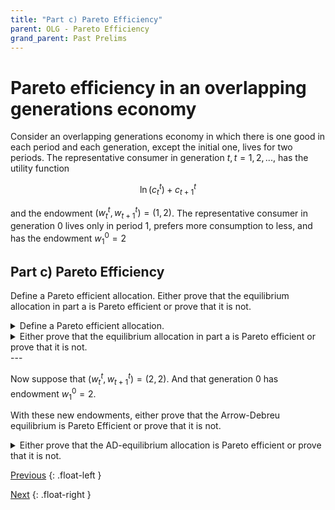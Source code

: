 ```yaml
---
title: "Part c) Pareto Efficiency" 
parent: OLG - Pareto Efficiency
grand_parent: Past Prelims
---
```


# Pareto efficiency in an overlapping generations economy

Consider an overlapping generations economy in which there is one good in each period
and each generation, except the initial one, lives for two periods. The representative
consumer in generation $t, t = 1,2,...,$ has the utility function

$$\ln (c_t^t) + c_{t+1}^t$$

and the endowment $(w_t^t, w_{t+1}^t)=(1,2)$.
The representative consumer in generation $0$ lives only in period $1$,
prefers more consumption to less, and has the endowment $w_1^0 = 2$

## Part c) Pareto Efficiency

Define a Pareto efficient allocation.
Either prove that the equilibrium allocation in part a is Pareto efficient or prove that it is not.


<details markdown="block"><summary>Define a Pareto efficient allocation.</summary>

An allocation is *Pareto Efficient* if it is feasible and there is no alternative feasible outcome which makes at least one generation better off and no generations worse off.

### Feasible Allocation

To be Pareto efficient, an allocation $$\{c_t^t, c_{t+1}^t\}_{t=0}^\infty, \{c_1^0\}$$ must be feasible, meaning that for all $t=1,2,...$:

$$c_t^t + c_t^{t-1} = w_t^t + w_t^{t-1}$$

$$c_t^t \geq 0$$

$$c_t^{t-1} \geq 0$$

### No feasible Pareto improvments


</details>





<details markdown="block"><summary>Either prove that the equilibrium allocation in part a is Pareto efficient or prove that it is not.</summary>


</details>
---


Now suppose that $(w_t^t, w_{t+1}^t)=(2,2)$. And that generation $0$ has endowment $w_1^0 = 2$.

With these new endowments, either prove that the Arrow-Debreu equilibrium is Pareto Efficient or prove that it is not. 


<details markdown="block"><summary>Either prove that the AD-equilibrium allocation is Pareto efficient or prove that it is not.</summary>

The Arrow-Debreu equilibrium (which in this economy is autarky) is not Pareto Efficient. 

<details markdown="block"><summary>Proof by counterexample.</summary>

Let $\dot{c}_t^t = 1$ and $\dot{c}_{t+1}^t = 3$ for all $t=1,2,3,...$

Clearly, this alternate allocation is still feasible. 

Generation $0$ is strictly better off with $3$ units instead of their endowment of $2$.

And all other generations are strictly better off as well, because $\ln 1 + 3 > \ln 2 + 2$

</details>
</details>



[Previous](kehoe-olg-b)
{: .float-left }

[Next](kehoe-olg-d)
{: .float-right }
